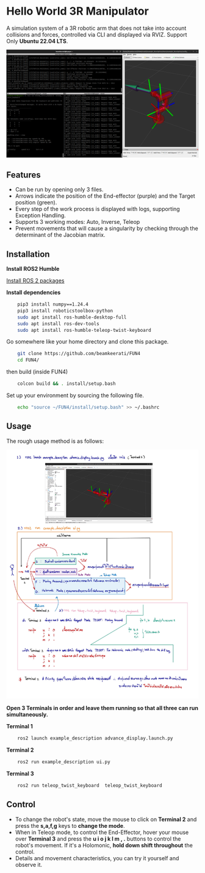 
# Hello World 3R Manipulator

A simulation system of a 3R robotic arm that does not take into account collisions and forces, controlled via CLI and displayed via RVIZ. Support Only **Ubuntu 22.04 LTS**.

![alt text](image/overall.png)

## Features

- Can be run by opening only 3 files.
- Arrows indicate the position of the End-effector (purple) and the Target position (green).
- Every step of the work process is displayed with logs, supporting Exception Handling.
- Supports 3 working modes: Auto, Inverse, Teleop
- Prevent movements that will cause a singularity by checking through the determinant of the Jacobian matrix.


## Installation

**Install ROS2 Humble**

[Install ROS 2 packages](https://docs.ros.org/en/humble/Installation/Ubuntu-Install-Debs.html)

**Install dependencies**

```bash
    pip3 install numpy==1.24.4
    pip3 install roboticstoolbox-python
    sudo apt install ros-humble-desktop-full
    sudo apt install ros-dev-tools
    sudo apt install ros-humble-teleop-twist-keyboard
```

Go somewhere like your home directory and clone this package.

```bash
    git clone https://github.com/beamkeerati/FUN4
    cd FUN4/
```
then build (inside FUN4)

```bash
    colcon build && . install/setup.bash
```
Set up your environment by sourcing the following file.

```bash
    echo "source ~/FUN4/install/setup.bash" >> ~/.bashrc
```
## Usage

The rough usage method is as follows:

![alt text](image/step.jpg)

**Open 3 Terminals in order and leave them running so that all three can run simultaneously.**

**Terminal 1**
```bash
    ros2 launch example_description advance_display.launch.py
```
**Terminal 2**
```bash
    ros2 run example_description ui.py
```
**Terminal 3**
```bash
    ros2 run teleop_twist_keyboard  teleop_twist_keyboard
```
## Control
- To change the robot's state, move the mouse to click on **Terminal 2** and press the **s,a,f,g** keys to **change the mode**.
- When in Teleop mode, to control the End-Effector, hover your mouse over **Terminal 3** and press the **u i o j k l m , .** buttons to control the robot's movement. If it's a Holomonic, **hold down shift throughout** the control.
- Details and movement characteristics, you can try it yourself and observe it.